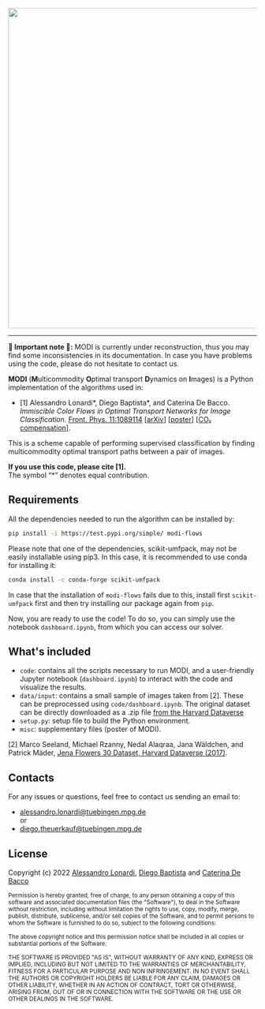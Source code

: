 <p align="center">
<a href=https://en.wikipedia.org/wiki/Amedeo_Modigliani><img src="https://user-images.githubusercontent.com/34717973/163191831-69d0a9d0-eadd-4bf4-bc65-836f2cda5fcb.png" width="650"></a>
</p>

___

**🚧 Important note 🚧:** MODI is currently under reconstruction, thus you may find some inconsistencies in its documentation. In case you have problems using the code, please do not hesitate to contact us.

**MODI** (**M**ulticommodity **O**ptimal transport **D**ynamics on **I**mages) is a Python implementation of the algorithms used in:

- [1] Alessandro Lonardi\*, Diego Baptista\*, and Caterina De Bacco. <i>Immiscible Color Flows in Optimal Transport Networks for Image Classification</i>. <a href="https://doi.org/10.3389/fphy.2023.1089114">Front. Phys. 11:1089114</a> [<a href="https://arxiv.org/abs/2205.02938">arXiv</a>] [<a href="https://github.com/aleable/MODI/tree/main/misc/POSTER_MODI.pdf">poster</a>] [<a href="https://www.treedom.net/en/page/register?id=49Z-KEWX">CO₂ compensation</a>].

This is a scheme capable of performing supervised classification by finding multicommodity optimal transport paths between a pair of images.

**If you use this code, please cite [1].**<br/>
The symbol “*” denotes equal contribution.


## Requirements

All the dependencies needed to run the algorithm can be installed by:

```bash
pip install -i https://test.pypi.org/simple/ modi-flows
```
Please note that one of the dependencies, scikit-umfpack, may not be easily installable using pip3. In this case, it is recommended to use conda for installing it:
```bash
conda install -c conda-forge scikit-umfpack
```
In case that the installation of `modi-flows` fails due to this, install first `scikit-umfpack` first and then try installing our package again from `pip`.

Now, you are ready to use the code! To do so, you can simply use the notebook ```dashboard.ipynb```, from which you can access our solver. <br/>


## What's included

- ```code```: contains all the scripts necessary to run MODI, and a user-friendly Jupyter notebook (```dashboard.ipynb```) to interact with the code and visualize the results.
- ```data/input```: contains a small sample of images taken from [2]. These can be preprocessed using ```code/dashboard.ipynb```. The original dataset can be directly downloaded as a .zip file [from the Harvard Dataverse](https://dataverse.harvard.edu/dataset.xhtml?persistentId=doi:10.7910/DVN/QDHYST)
- ```setup.py```: setup file to build the Python environment.
- ```misc```: supplementary files (poster of MODI).

[2]  Marco Seeland, Michael Rzanny, Nedal Alaqraa, Jana Wäldchen, and Patrick Mäder, [Jena Flowers 30 Dataset, Harvard Dataverse (2017)](https://doi.org/10.7910/DVN/QDHYST).


## Contacts

For any issues or questions, feel free to contact us sending an email to:
- <a href="alessandro.lonardi@tuebingen.mpg.de">alessandro.lonardi@tuebingen.mpg.de</a><br/>
or
- <a href="diego.theuerkauf@tuebingen.mpg.de">diego.theuerkauf@tuebingen.mpg.de</a>

## License

Copyright (c) 2022 <a href="https://aleable.github.io/">Alessandro Lonardi</a>, <a href="https://github.com/diegoabt">Diego Baptista</a> and <a href="https://www.cdebacco.com/">Caterina De Bacco</a>

<sub>Permission is hereby granted, free of charge, to any person obtaining a copy of this software and associated documentation files (the "Software"), to deal in the Software without restriction, including without limitation the rights to use, copy, modify, merge, publish, distribute, sublicense, and/or sell copies of the Software, and to permit persons to whom the Software is furnished to do so, subject to the following conditions:</sub>

<sub>The above copyright notice and this permission notice shall be included in all copies or substantial portions of the Software.</sub>

<sub>THE SOFTWARE IS PROVIDED "AS IS", WITHOUT WARRANTY OF ANY KIND, EXPRESS OR IMPLIED, INCLUDING BUT NOT LIMITED TO THE WARRANTIES OF MERCHANTABILITY, FITNESS FOR A PARTICULAR PURPOSE AND NON INFRINGEMENT. IN NO EVENT SHALL THE AUTHORS OR COPYRIGHT HOLDERS BE LIABLE FOR ANY CLAIM, DAMAGES OR OTHER LIABILITY, WHETHER IN AN ACTION OF CONTRACT, TORT OR OTHERWISE, ARISING FROM, OUT OF OR IN CONNECTION WITH THE SOFTWARE OR THE USE OR OTHER DEALINGS IN THE SOFTWARE.</sub>
